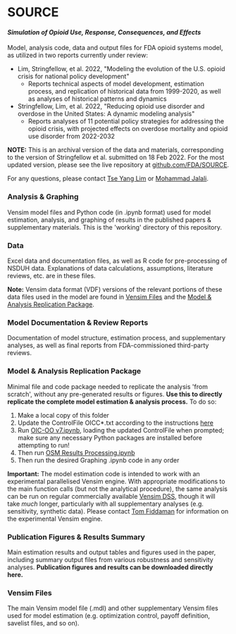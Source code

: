 # SOURCE
#### *Simulation of Opioid Use, Response, Consequences, and Effects*

Model, analysis code, data and output files for FDA opioid systems model, as utilized in two reports currently under review:
+ Lim, Stringfellow, et al. 2022, "Modeling the evolution of the U.S. opioid crisis for national policy development"
	+ Reports technical aspects of model development, estimation process, and replication of historical data from 1999-2020, as well as analyses of historical patterns and dynamics
+ Stringfellow, Lim, et al. 2022, "Reducing opioid use disorder and overdose in the United States: A dynamic modeling analysis"
	+ Reports analyses of 11 potential policy strategies for addressing the opioid crisis, with projected effects on overdose mortality and opioid use disorder from 2022-2032

**NOTE:** This is an archival version of the data and materials, corresponding to the version of Stringfellow et al. submitted on 18 Feb 2022. For the most updated version, please see the live repository at [github.com/FDA/SOURCE](https://github.com/FDA/SOURCE).

For any questions, please contact [Tse Yang Lim](mailto:tylim@mit.edu) or [Mohammad Jalali](mailto:msjalali@mgh.harvard.edu).

### Analysis & Graphing
Vensim model files and Python code (in .ipynb format) used for model estimation, analysis, and graphing of results in the published papers & supplementary materials. This is the 'working' directory of this repository.

### Data
Excel data and documentation files, as well as R code for pre-processing of NSDUH data. Explanations of data calculations, assumptions, literature reviews, etc. are in these files.

**Note:** Vensim data format (VDF) versions of the relevant portions of these data files used in the model are found in [Vensim Files](/Vensim%20Files/) and the [Model & Analysis Replication Package](/Model%20%26%20Analysis%20Replication%20Package/).

### Model Documentation & Review Reports
Documentation of model structure, estimation process, and supplementary analyses, as well as final reports from FDA-commissioned third-party reviews.

### Model & Analysis Replication Package
Minimal file and code package needed to replicate the analysis 'from scratch', without any pre-generated results or figures. **Use this to directly replicate the complete model estimation & analysis process.** To do so:
1. Make a local copy of this folder
2. Update the ControlFile OICC\*.txt according to the instructions [here](Analysis%20%26%20Graphing/README.md)
3. Run [OIC-OO v7.ipynb](Model%20%26%20Analysis%20Replication%20Package/OIC-OO%20v7.ipynb), loading the updated ControlFile when prompted; make sure any necessary Python packages are installed before attempting to run!
4. Then run [OSM Results Processing.ipynb](Model%20%26%20Analysis%20Replication%20Package/OSM%20Results%20Processing.ipynb)
5. Then run the desired Graphing .ipynb code in any order

**Important:** The model estimation code is intended to work with an experimental parallelised Vensim engine. With appropriate modifications to the main function calls (but not the analytical procedure), the same analysis can be run on regular commercially available [Vensim DSS](https://vensim.com/vensim-software/), though it will take *much* longer, particularly with all supplementary analyses (e.g. sensitivity, synthetic data). Please contact [Tom Fiddaman](mailto:tom@ventanasystems.com) for information on the experimental Vensim engine.

### Publication Figures & Results Summary
Main estimation results and output tables and figures used in the paper, including summary output files from various robustness and sensitivity analyses. **Publication figures and results can be downloaded directly here.**

### Vensim Files
The main Vensim model file (.mdl) and other supplementary Vensim files used for model estimation (e.g. optimization control, payoff definition, savelist files, and so on).
